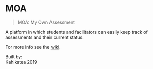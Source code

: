 # MOA
> MOA: My Own Assessment

A platform in which students and facilitators can easily keep track of assessments and their current status.

For more info see the [wiki](https://github.com/kahikatea-2019/EDAMAME/wiki).

Built by:  
Kahikatea 2019 
